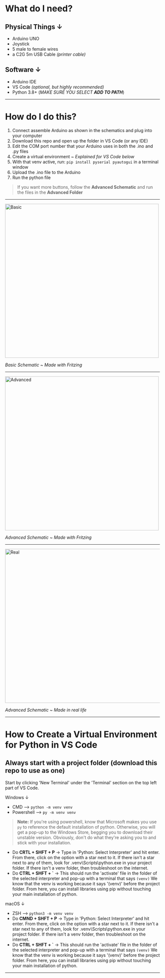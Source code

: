 # What do I need?
## Physical Things &darr;
- Arduino UNO
- Joystick 
- 5 male to female wires
- a C2G 5m USB Cable <em>(printer cable)</em>

## Software &darr;
- Arduino IDE
- VS Code <em>(optional, but highly recommended)</em>
- Python 3.8+ (<em>MAKE SURE YOU SELECT <strong>ADD TO PATH</strong></em>)

<hr>

# How do I do this?
1. Connect assemble Arduino as shown in the schematics and plug into your computer
2. Download this repo and open up the folder in VS Code (or any IDE)
3. Edit the COM port number that your Arduino uses in both the .ino and .py files
3. Create a virtual environment <em>~ Explained for VS Code below</em>
4. With that venv active, run: `pip install pyserial pyautogui` in a terminal window
5. Upload the .ino file to the Arduino
6. Run the python file

> If you want more buttons, follow the **Advanced Schematic** and run the files in the **Advanced Folder**

<hr>

<img src="https://user-images.githubusercontent.com/70989484/170765960-ed97007c-c077-4ef1-b973-cbaa6cafd654.png" alt="Basic" width="500" height="500">
<p><em>Basic Schematic ~ Made with Fritzing</em></p>

<hr>

<img src="https://user-images.githubusercontent.com/70989484/170807768-41a52f3b-85ca-42ab-99c9-e35994835b5b.png" alt="Advanced" width="500" height="500">
<p><em>Advanced Schematic ~ Made with Fritzing</em></p>

<hr>

<img src="https://user-images.githubusercontent.com/70989484/170808142-f89e6aff-2c69-4d65-9025-2fc2d02f25f6.png" alt="Real" width="700" height="500">
<p><em>Advanced Schematic ~ Made in real life</em></p>

<hr>

# How to Create a Virtual Environment for Python in VS Code
## Always start with a project folder (download this repo to use as one)

Start by clicking 'New Terminal' under the  'Terminal' section on the top left part of VS Code.

Windows &darr;
- CMD  -->  `python -m venv venv`
- Powershell --> `py -m venv venv`
> **Note:** If you're using powershell, know that Microsoft makes you use `py` to reference the default installation of python. Otherwise, you will get a pop-up to the Windows Store, begging you to download their unstable version. Obviously, don't do what they're asking you to and stick with your installation.
- Do **CRTL + SHFT + P**  &rarr;  Type in 'Python: Select Interpreter' and hit enter. From there, click on the option with a star next to it. If there isn't a star next to any of them, look for .venv\Scripts\python.exe in your project folder. If there isn't a venv folder, then troubleshoot on the internet.
- Do **CTRL + SHFT + \`**  &rarr;  This should run the 'activate' file in the folder of the selected interpreter and pop-up with a terminal that says ``(venv)`` We know that the venv is working because it says '(venv)' before the project folder. From here, you can install libraries using pip without touching your main installation of python.

macOS &darr;
- ZSH --> `python3 -m venv venv`
- Do **CMND + SHFT + P**  &rarr;  Type in 'Python: Select Interpreter' and hit enter. From there, click on the option with a star next to it. If there isn't a star next to any of them, look for .venv\Scripts\python.exe in your project folder. If there isn't a venv folder, then troubleshoot on the internet.
- Do **CTRL + SHFT + \`**  &rarr;  This should run the 'activate' file in the folder of the selected interpreter and pop-up with a terminal that says ``(venv)`` We know that the venv is working because it says '(venv)' before the project folder. From here, you can install libraries using pip without touching your main installation of python.
<hr>
